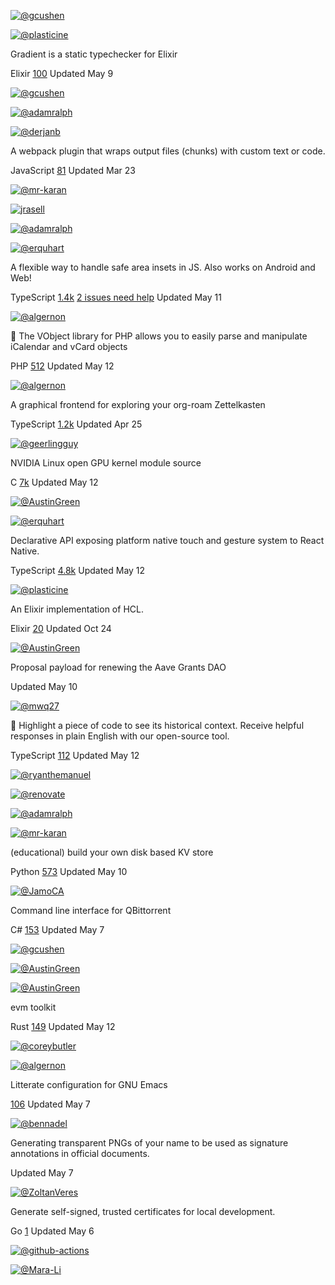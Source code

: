[![@gcushen](https://avatars.githubusercontent.com/u/7537639?s=64&v=4)](https://github.com/gcushen)

[![@plasticine](https://avatars.githubusercontent.com/u/18076?s=64&v=4)](https://github.com/plasticine)

Gradient is a static typechecker for Elixir

Elixir [100](https://github.com/esl/gradient/stargazers) Updated May 9

[![@gcushen](https://avatars.githubusercontent.com/u/7537639?s=64&v=4)](https://github.com/gcushen)

[![@adamralph](https://avatars.githubusercontent.com/u/677704?s=64&v=4)](https://github.com/adamralph)

[![@derjanb](https://avatars.githubusercontent.com/u/767504?s=64&v=4)](https://github.com/derjanb)

A webpack plugin that wraps output files (chunks) with custom text or code.

JavaScript [81](https://github.com/levp/wrapper-webpack-plugin/stargazers) Updated Mar 23

[![@mr-karan](https://avatars.githubusercontent.com/u/5689132?s=64&v=4)](https://github.com/mr-karan)

[![jrasell](https://avatars.githubusercontent.com/u/2980562?v=4)](https://github.com/jrasell "jrasell")

[![@adamralph](https://avatars.githubusercontent.com/u/677704?s=64&v=4)](https://github.com/adamralph)

[![@erquhart](https://avatars.githubusercontent.com/u/2112202?s=64&v=4)](https://github.com/erquhart)

A flexible way to handle safe area insets in JS. Also works on Android and Web!

TypeScript [1.4k](https://github.com/th3rdwave/react-native-safe-area-context/stargazers) [2 issues need help](https://github.com/th3rdwave/react-native-safe-area-context/issues?q=label%3A%22help+wanted%22+is%3Aopen+is%3Aissue) Updated May 11

[![@algernon](https://avatars.githubusercontent.com/u/17243?s=64&v=4)](https://github.com/algernon)

📅 The VObject library for PHP allows you to easily parse and manipulate iCalendar and vCard objects

PHP [512](https://github.com/sabre-io/vobject/stargazers) Updated May 12

[![@algernon](https://avatars.githubusercontent.com/u/17243?s=64&v=4)](https://github.com/algernon)

A graphical frontend for exploring your org-roam Zettelkasten

TypeScript [1.2k](https://github.com/org-roam/org-roam-ui/stargazers) Updated Apr 25

[![@geerlingguy](https://avatars.githubusercontent.com/u/481677?s=64&v=4)](https://github.com/geerlingguy)

NVIDIA Linux open GPU kernel module source

C [7k](https://github.com/NVIDIA/open-gpu-kernel-modules/stargazers) Updated May 12

[![@AustinGreen](https://avatars.githubusercontent.com/u/5200555?s=64&v=4)](https://github.com/AustinGreen)

[![@erquhart](https://avatars.githubusercontent.com/u/2112202?s=64&v=4)](https://github.com/erquhart)

Declarative API exposing platform native touch and gesture system to React Native.

TypeScript [4.8k](https://github.com/software-mansion/react-native-gesture-handler/stargazers) Updated May 12

[![@plasticine](https://avatars.githubusercontent.com/u/18076?s=64&v=4)](https://github.com/plasticine)

An Elixir implementation of HCL.

Elixir [20](https://github.com/drowzy/hxl/stargazers) Updated Oct 24

[![@AustinGreen](https://avatars.githubusercontent.com/u/5200555?s=64&v=4)](https://github.com/AustinGreen)

Proposal payload for renewing the Aave Grants DAO

Updated May 10

[![@mwq27](https://avatars.githubusercontent.com/u/551359?s=64&v=4)](https://github.com/mwq27)

🍉 Highlight a piece of code to see its historical context. Receive helpful responses in plain English with our open-source tool.

TypeScript [112](https://github.com/watermelontools/wm-extension/stargazers) Updated May 12

[![@ryanthemanuel](https://avatars.githubusercontent.com/u/4873279?s=64&v=4)](https://github.com/ryanthemanuel)

[![@renovate](https://avatars.githubusercontent.com/in/2740?s=64&v=4)](https://github.com/apps/renovate)

[![@adamralph](https://avatars.githubusercontent.com/u/677704?s=64&v=4)](https://github.com/adamralph)

[![@mr-karan](https://avatars.githubusercontent.com/u/5689132?s=64&v=4)](https://github.com/mr-karan)

(educational) build your own disk based KV store

Python [573](https://github.com/avinassh/py-caskdb/stargazers) Updated May 10

[![@JamoCA](https://avatars.githubusercontent.com/u/1112671?s=64&v=4)](https://github.com/JamoCA)

Command line interface for QBittorrent

C# [153](https://github.com/fedarovich/qbittorrent-cli/stargazers) Updated May 7

[![@gcushen](https://avatars.githubusercontent.com/u/7537639?s=64&v=4)](https://github.com/gcushen)

[![@AustinGreen](https://avatars.githubusercontent.com/u/5200555?s=64&v=4)](https://github.com/AustinGreen)

[![@AustinGreen](https://avatars.githubusercontent.com/u/5200555?s=64&v=4)](https://github.com/AustinGreen)

evm toolkit

Rust [149](https://github.com/quilt/etk/stargazers) Updated May 12

[![@coreybutler](https://avatars.githubusercontent.com/u/770982?s=64&v=4)](https://github.com/coreybutler)

[![@algernon](https://avatars.githubusercontent.com/u/17243?s=64&v=4)](https://github.com/algernon)

Litterate configuration for GNU Emacs

[106](https://github.com/rougier/dotemacs/stargazers) Updated May 7

[![@bennadel](https://avatars.githubusercontent.com/u/563690?s=64&v=4)](https://github.com/bennadel)

Generating transparent PNGs of your name to be used as signature annotations in official documents.

Updated May 7

[![@ZoltanVeres](https://avatars.githubusercontent.com/u/214139?s=64&v=4)](https://github.com/ZoltanVeres)

Generate self-signed, trusted certificates for local development.

Go [1](https://github.com/primalskill/devcert/stargazers) Updated May 6

[![@github-actions](https://avatars.githubusercontent.com/in/15368?s=64&v=4)](https://github.com/apps/github-actions)

[![@Mara-Li](https://avatars.githubusercontent.com/u/30244939?s=64&v=4)](https://github.com/Mara-Li)
